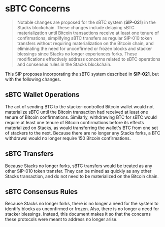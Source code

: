 # sBTC Concerns

> Notable changes are proposed for the sBTC system (**SIP-021**) in the Stacks blockchain. These changes include delaying sBTC materialization until Bitcoin transactions receive at least one tenure of confirmations, simplifying sBTC transfers as regular SIP-010 token transfers without requiring materialization on the Bitcoin chain, and eliminating the need for unconfirmed or frozen blocks and stacker blessings since Stacks no longer experiences forks. These modifications effectively address concerns related to sBTC operations and consensus rules in the Stacks blockchain.

This SIP proposes incorporating the sBTC system described in **SIP-021**, but with the following changes.

## sBTC Wallet Operations

The act of sending BTC to the stacker-controlled Bitcoin wallet would not materialize sBTC until the Bitcoin transaction had received at least one tenure of Bitcoin confirmations. Similarly, withdrawing BTC for sBTC would require at least one tenure of Bitcoin confirmations before its effects materialized on Stacks, as would transferring the wallet's BTC from one set of stackers to the next. Because there are no longer any Stacks forks, a BTC withdrawal would no longer require 150 Bitcoin confirmations.

## sBTC Transfers

Because Stacks no longer forks, sBTC transfers would be treated as any other SIP-010 token transfer. They can be mined as quickly as any other Stacks transaction, and do not need to be materialized on the Bitcoin chain.

## sBTC Consensus Rules

Because Stacks no longer forks, there is no longer a need for the system to identify blocks as unconfirmed or frozen. Also, there is no longer a need for stacker blessings. Instead, this document makes it so that the concerns these protocols were meant to address no longer arise.
